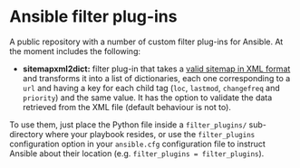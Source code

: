 # Ansible filter plug-ins

A public repository with a number of custom filter plug-ins for Ansible. At the moment includes the following:

* **sitemapxml2dict:** filter plug-in that takes a [valid sitemap in XML format](https://www.sitemaps.org/protocol.html) and transforms it into a list of dictionaries, each one corresponding to a `url` and having a key for each child tag (`loc`, `lastmod`, `changefreq` and `priority`) and the same value. It has the option to validate the data retrieved from the XML file (default behaviour is not to).

To use them, just place the Python file inside a `filter_plugins/` sub-directory where your playbook resides, or use the `filter_plugins` configuration option in your `ansible.cfg` configuration file to instruct Ansible about their location (e.g. `filter_plugins = filter_plugins`).
